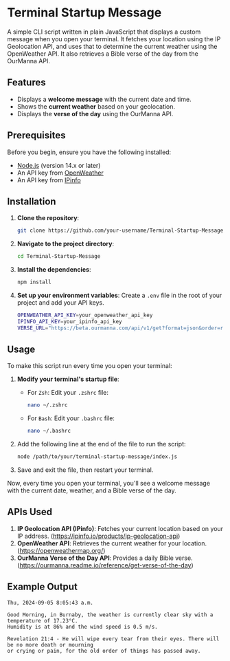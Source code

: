 # Terminal Startup Message

A simple CLI script written in plain JavaScript that displays a custom message when you open your terminal. 
It fetches your location using the IP Geolocation API, and uses that to determine the
current weather using the OpenWeather API. It also retrieves a Bible verse of the day from the OurManna API.

## Features
- Displays a **welcome message** with the current date and time.
- Shows the **current weather** based on your geolocation.
- Displays the **verse of the day** using the OurManna API.

## Prerequisites

Before you begin, ensure you have the following installed:

- [Node.js](https://nodejs.org/) (version 14.x or later)
- An API key from [OpenWeather](https://openweathermap.org/api)
- An API key from [IPinfo](https://ipinfo.io/)

## Installation

1. **Clone the repository**:
    ```bash
    git clone https://github.com/your-username/Terminal-Startup-Message.git
    ```

2. **Navigate to the project directory**:
    ```bash
    cd Terminal-Startup-Message
    ```

3. **Install the dependencies**:
    ```bash
    npm install
    ```

4. **Set up your environment variables**:
    Create a `.env` file in the root of your project and add your API keys.
    ```bash
    OPENWEATHER_API_KEY=your_openweather_api_key
    IPINFO_API_KEY=your_ipinfo_api_key
    VERSE_URL="https://beta.ourmanna.com/api/v1/get?format=json&order=random"
    ```

## Usage

To make this script run every time you open your terminal:

1. **Modify your terminal's startup file**:
    - For `Zsh`: Edit your `.zshrc` file:
      ```bash
      nano ~/.zshrc
      ```
    - For `Bash`: Edit your `.bashrc` file:
      ```bash
      nano ~/.bashrc
      ```

2. Add the following line at the end of the file to run the script:
    ```bash
    node /path/to/your/terminal-startup-message/index.js
    ```

3. Save and exit the file, then restart your terminal.

Now, every time you open your terminal, you'll see a welcome message with the current date, weather, and a Bible verse of the day.

## APIs Used

1. **IP Geolocation API (IPinfo)**: Fetches your current location based on your IP address. (https://ipinfo.io/products/ip-geolocation-api)
2. **OpenWeather API**: Retrieves the current weather for your location. (https://openweathermap.org/)
3. **OurManna Verse of the Day API**: Provides a daily Bible verse. (https://ourmanna.readme.io/reference/get-verse-of-the-day)

## Example Output
```
Thu, 2024-09-05 8:05:43 a.m.

Good Morning, in Burnaby, the weather is currently clear sky with a temperature of 17.23°C.
Humidity is at 86% and the wind speed is 0.5 m/s.

Revelation 21:4 - He will wipe every tear from their eyes. There will be no more death or mourning
or crying or pain, for the old order of things has passed away.
```
